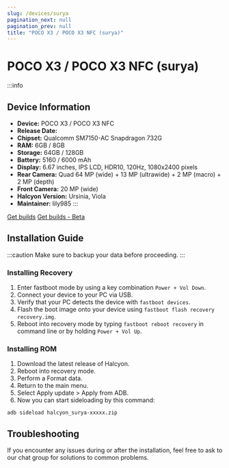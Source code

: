 ```yaml
---
slug: /devices/surya
pagination_next: null
pagination_prev: null
title: "POCO X3 / POCO X3 NFC (surya)"
---
```


# POCO X3 / POCO X3 NFC (surya)
:::info
## Device Information

- **Device:** POCO X3 / POCO X3 NFC 
- **Release Date:** 
- **Chipset:** 	Qualcomm SM7150-AC Snapdragon 732G
- **RAM:** 6GB / 8GB
- **Storage:** 64GB / 128GB
- **Battery:** 5160 / 6000 mAh
- **Display:** 6.67 inches, IPS LCD, HDR10, 120Hz, 1080x2400 pixels
- **Rear Camera:** Quad 64 MP (wide) + 13 MP (ultrawide) + 2 MP (macro) + 2 MP (depth)
- **Front Camera:** 20 MP (wide)
- **Halcyon Version:** Ursinia, Viola
- **Maintainer:** lily985
:::

<a href="https://www.pling.com/p/2058150/" class="button button--primary">Get builds</a>
<a href="https://www.pling.com/p/1685941/" class="button button--primary">Get builds - Beta</a>

## Installation Guide
:::caution
Make sure to backup your data before proceeding.
:::

### Installing Recovery
1. Enter fastboot mode by using a key combination `Power + Vol Down`.
2. Connect your device to your PC via USB.
3. Verify that your PC detects the device with `fastboot devices`.
4. Flash the boot image onto your device using `fastboot flash recovery recovery.img`.
5. Reboot into recovery mode by typing `fastboot reboot recovery` in command line or by holding `Power + Vol Up`.

### Installing ROM
1. Download the latest release of Halcyon.
2. Reboot into recovery mode.
3. Perform a Format data.
4. Return to the main menu.
5. Select Apply update > Apply from ADB.
6. Now you can start sideloading by this command:
```
adb sideload halcyon_surya-xxxxx.zip
```

## Troubleshooting

If you encounter any issues during or after the installation, feel free to ask to our chat group for solutions to common problems.
